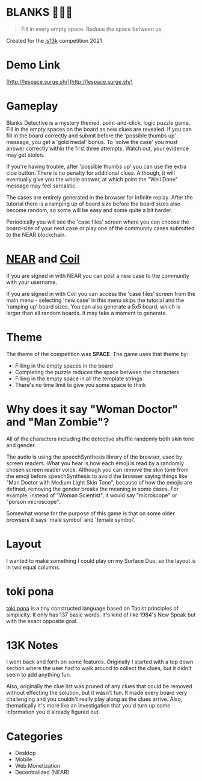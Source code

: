 # BLANKS 🕵🏻‍♂️
> Fill in every empty space.
> Reduce the space between us.

Created for the [js13k](https://js13kgames.com/) competition 2021

# Demo Link
[http://lespace.surge.sh/](http://lespace.surge.sh/)

# Gameplay
Blanks Detective is a mystery themed, point-and-click, logic puzzle game.  Fill in the empty spaces on the board as new clues are revealed.  If you can fill in the board correctly and submit before the 'possible thumbs up' message, you get a 'gold medal' bonus.  To 'solve the case' you must answer correctly within the first three attempts.  Watch out, your evidence may get stolen.

If you're having trouble, after 'possible thumbs up' you can use the extra clue button.  There is no penalty for additional clues. Although, it will eventually give you the whole answer, at which point the "Well Done" message may feel sarcastic.

The cases are entirely generated in the browser for infinite replay. After the tutorial there is a ramping up of board size before the board sizes also become random, so some will be easy and some quite a bit harder.

Periodically you will see the 'case files' screen where you can choose the board-size of your next case or play one of the community cases submitted to the NEAR blockchain.

# [NEAR](https://near.org/) and [Coil](https://coil.com/)
If you are signed in with NEAR you can post a new case to the community with your username.

If you are signed in with Coil you can access the 'case files' screen from the main menu - selecting 'new case' in this menu skips the tutorial and the 'ramping up' board sizes. You can also generate a 5x5 board, which is larger than all random boards.  It may take a moment to generate.

# Theme
The theme of the competition was **SPACE**.
The game uses that theme by:
* Filling in the empty spaces in the board
* Completing the puzzle reduces the space between the characters
* Filling in the empty space in all the template strings
* There's no time limit to give you some space to think

# Why does it say "Woman Doctor" and "Man Zombie"?
All of the characters including the detective shuffle randomly both skin tone and gender.

The audio is using the speechSynthesis library of the browser, used by screen readers. What you hear is how each emoji is read by a randomly chosen screen reader voice. Although you can remove the skin tone from the emoji before speechSynthesis to avoid the browser saying things like "Man Doctor with Medium Light Skin Tone", because of how the emojis are defined, removing the gender breaks the meaning in some cases.  For example, instead of "Woman Scientist", it would say "microscope" or "person microscope".

Somewhat worse for the purpose of this game is that on some older browsers it says 'male symbol' and 'female symbol'.

# Layout
I wanted to make something I could play on my Surface Duo, so the layout is in two equal columns.

# toki pona
[toki pona](https://en.wikipedia.org/wiki/Toki_Pona) is a tiny constructed language based on Taoist principles of simplicity. It only has 137 basic words.  It's kind of like 1984's New Speak but with the exact opposite goal.

# 13K Notes
I went back and forth on some features.  Originally I started with a top down section where the user had to walk around to collect the clues, but it didn't seem to add anything fun.

Also, originally the clue list was pruned of any clues that could be removed without effecting the solution, but it wasn't fun. It made every board very challenging and you couldn't really play along as the clues arrive.  Also, thematically it's more like an investigation that you'd turn up some information you'd already figured out.

# Categories
* Desktop
* Mobile
* Web Monetization
* Decentralized (NEAR)
